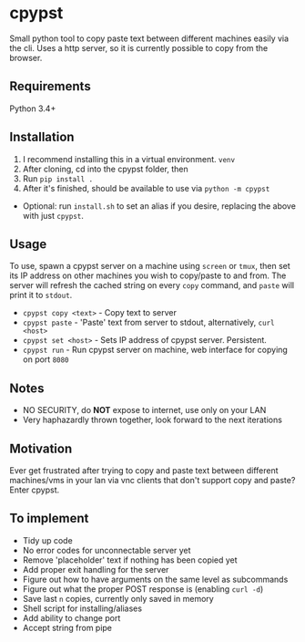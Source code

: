 # cpypst
Small python tool to copy paste text between different machines easily via the cli. Uses a http server, so it is currently possible to copy from the browser.

## Requirements
Python 3.4+

## Installation
1. I recommend installing this in a virtual environment. `venv`
2. After cloning, cd into the cpypst folder, then
3. Run `pip install .`
4. After it's finished, should be available to use via
`python -m cpypst`
- Optional: run `install.sh` to set an alias if you desire, replacing the above with just `cpypst`.

## Usage
To use, spawn a cpypst server on a machine using `screen` or `tmux`, then set its IP address on other machines you wish to copy/paste to and from.
The server will refresh the cached string on every `copy` command, and `paste` will print it to `stdout`.
- `cpypst copy <text>` - Copy text to server
- `cpypst paste` - 'Paste' text from server to stdout, alternatively, `curl <host>`
- `cpypst set <host>` - Sets IP address of cpypst server. Persistent.
- `cpypst run` - Run cpypst server on machine, web interface for copying on  port `8080`

## Notes
- NO SECURITY, do __NOT__ expose to internet, use only on your LAN
- Very haphazardly thrown together, look forward to the next iterations

## Motivation
Ever get frustrated after trying to copy and paste text between different machines/vms in your lan via vnc clients that don't support copy and paste? Enter cpypst.

## To implement
- Tidy up code
- No error codes for unconnectable server yet
- Remove 'placeholder' text if nothing has been copied yet
- Add proper exit handling for the server
- Figure out how to have arguments on the same level as subcommands
- Figure out what the proper POST response is (enabling `curl -d`)
- Save last `n` copies, currently only saved in memory
- Shell script for installing/aliases
- Add ability to change port
- Accept string from pipe